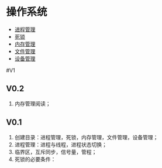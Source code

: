 # 操作系统

* [进程管理](/cs/operatingsystem/jin-cheng-guan-li.md)
* [死锁](/cs/operatingsystem/si-suo.md)
* [内存管理](/cs/operatingsystem/nei-cun-guan-li.md)
* [文件管理](/cs/operatingsystem/wen-jian-guan-li.md)
* [设备管理](/cs/operatingsystem/she-bei-guan-li.md)

#V1

## V0.2
1. 内存管理阅读；


## V0.1

1. 创建目录：进程管理，死锁，内存管理，文件管理，设备管理；
2. 进程管理：进程与线程，进程状态切换；
3. 临界区，互斥同步，信号量，管程；
4. 死锁的必要条件：
